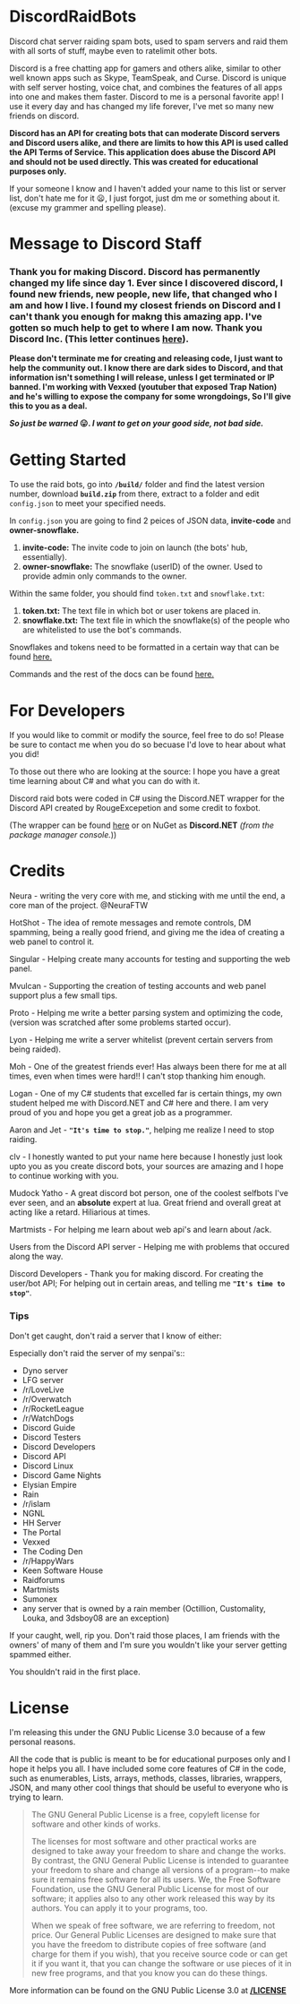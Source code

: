 # DiscordRaidBots
Discord chat server raiding spam bots, used to spam servers and raid them with all sorts of stuff, maybe even to ratelimit other bots.

Discord is a free chatting app for gamers and others alike, similar to other well known apps such as Skype, TeamSpeak, and Curse. Discord is unique with self server hosting, voice chat, and combines the features of all apps into one and makes them faster. Discord to me is a personal favorite app! I use it every day and has changed my life forever, I've met so many new friends on discord.

**Discord has an API for creating bots that can moderate Discord servers and Discord users alike, and there are limits to how this API is used called the API Terms of Service. This application does abuse the Discord API and should not be used directly. This was created for educational purposes only.**

If your someone I know and I haven't added your name to this list or server list, don't hate me for it :frowning:, I just forgot, just dm me or something about it. (excuse my grammer and spelling please).

# Message to Discord Staff

### Thank you for making Discord. Discord has permanently changed my life since day 1. Ever since I discovered discord, I found new friends, new people, new **life**, that changed who I am and how I live. I found my closest friends on Discord and I can't thank you enough for makng this amazing app. I've gotten so much help to get to where I am now. Thank you Discord Inc. (This letter continues [here](https://github.com/ejectedmatrix/DiscordRaidBots/blob/master/docs/message_to_discord.md)).


**Please don't terminate me for creating and releasing code, I just want to help the community out. I know there are dark sides to Discord, and that information isn't something I will release, unless I get terminated or IP banned. I'm working with Vexxed (youtuber that exposed Trap Nation) and he's willing to expose the company for some wrongdoings, So I'll give this to you as a deal.**

**_So just be warned_ :stuck_out_tongue:. _I want to get on your good side, not bad side._**

# Getting Started

To use the raid bots, go into **`/build/`** folder and find the latest version number, download **`build.zip`** from there, extract to a folder and edit `config.json` to meet your specified needs.

In `config.json` you are going to find 2 peices of JSON data, **invite-code** and **owner-snowflake.**

1. **invite-code:** The invite code to join on launch (the bots' hub, essentially).
2. **owner-snowflake:** The snowflake (userID) of the owner. Used to provide admin only commands to the owner.

Within the same folder, you should find `token.txt` and `snowflake.txt`:

1. **token.txt:** The text file in which bot or user tokens are placed in.
2. **snowflake.txt:** The text file in which the snowflake(s) of the people who are whitelisted to use the bot's commands.

Snowflakes and tokens need to be formatted in a certain way that can be found [here.](https://github.com/ejectedmatrix/DiscordRaidBots/blob/master/docs/format.md)

Commands and the rest of the docs can be found [here.](https://github.com/ejectedmatrix/DiscordRaidBots/blob/master/docs/README.md)

# For Developers

If you would like to commit or modify the source, feel free to do so! Please be sure to contact me when you do so becuase I'd love to hear about what you did!

To those out there who are looking at the source: I hope you have a great time learning about C# and what you can do with it.

Discord raid bots were coded in C# using the Discord.NET wrapper for the Discord API created by RougeExcepetion and some credit to foxbot.

(The wrapper can be found [here](https://github.com/RogueException/Discord.Net) or on NuGet as **Discord.NET** _(from the package manager console._))

# Credits

Neura - writing the very core with me, and sticking with me until the end, a core man of the project. @NeuraFTW

HotShot - The idea of remote messages and remote controls, DM spamming, being a really good friend, and giving me the idea of creating a web panel to control it.

Singular - Helping create many accounts for testing and supporting the web panel.

Mvulcan - Supporting the creation of testing accounts and web panel support plus a few small tips.

Proto - Helping me write a better parsing system and optimizing the code, (version was scratched after some problems started occur).

Lyon - Helping me write a server whitelist (prevent certain servers from being raided).

Moh - One of the greatest friends ever! Has always been there for me at all times, even when times were hard!! I can't stop thanking him enough.

Logan - One of my C# students that excelled far is certain things, my own student helped me with Discord.NET and C# here and there. I am very proud of you and hope you get a great job as a programmer. 

Aaron and Jet - **`"It's time to stop."`**, helping me realize I need to stop raiding.

clv - I honestly wanted to put your name here because I honestly just look upto you as you create discord bots, your sources are amazing and I hope to continue working with you.

Mudock Yatho -  A great discord bot person, one of the coolest selfbots I've ever seen, and an **absolute** expert at lua. Great friend and overall great at acting like a retard. Hiliarious at times. 

Martmists - For helping me learn about web api's and learn about /ack. 

Users from the Discord API server - Helping me with problems that occured along the way.

Discord Developers - Thank you for making discord. For creating the user/bot API; For helping out in certain areas, and telling me **`"It's time to stop"`**.

### Tips
Don't get caught, don't raid a server that I know of either:

Especially don't raid the server of my senpai's::

* Dyno server
* LFG server
* /r/LoveLive
* /r/Overwatch
* /r/RocketLeague
* /r/WatchDogs
* Discord Guide
* Discord Testers
* Discord Developers
* Discord API
* Discord Linux
* Discord Game Nights
* Elysian Empire
* Rain
* /r/islam
* NGNL
* HH Server
* The Portal
* Vexxed
* The Coding Den
* /r/HappyWars
* Keen Software House
* Raidforums
* Martmists
* Sumonex
* any server that is owned by a rain member (Octillion, Customality, Louka, and 3dsboy08 are an exception)

If your caught, well, rip you. Don't raid those places, I am friends with the owners' of many of them and I'm sure you wouldn't like your server getting spammed either.

You shouldn't raid in the first place.

# License

I'm releasing this under the GNU Public License 3.0 because of a few personal reasons.

All the code that is public is meant to be for educational purposes only and I hope it helps you all. I have included some core features of C# in the code, such as enumerables, Lists, arrays, methods, classes, libraries, wrappers, JSON, and many other cool things that should be useful to everyone who is trying to learn.

>The GNU General Public License is a free, copyleft license for software and other kinds of works.
>
>The licenses for most software and other practical works are designed to take away your freedom to share and change the works. By contrast, the GNU General Public License is intended to guarantee your freedom to share and change all versions of a program--to make sure it remains free software for all its users. We, the Free Software Foundation, use the GNU General Public License for most of our software; it applies also to any other work released this way by its authors. You can apply it to your programs, too.
>
>When we speak of free software, we are referring to freedom, not price. Our General Public Licenses are designed to make sure that you have the freedom to distribute copies of free software (and charge for them if you wish), that you receive source code or can get it if you want it, that you can change the software or use pieces of it in new free programs, and that you know you can do these things.

More information can be found on the GNU Public License 3.0 at [**/LICENSE**](https://github.com/ejectedmatrix/DiscordRaidBots/blob/master/LICENSE)
